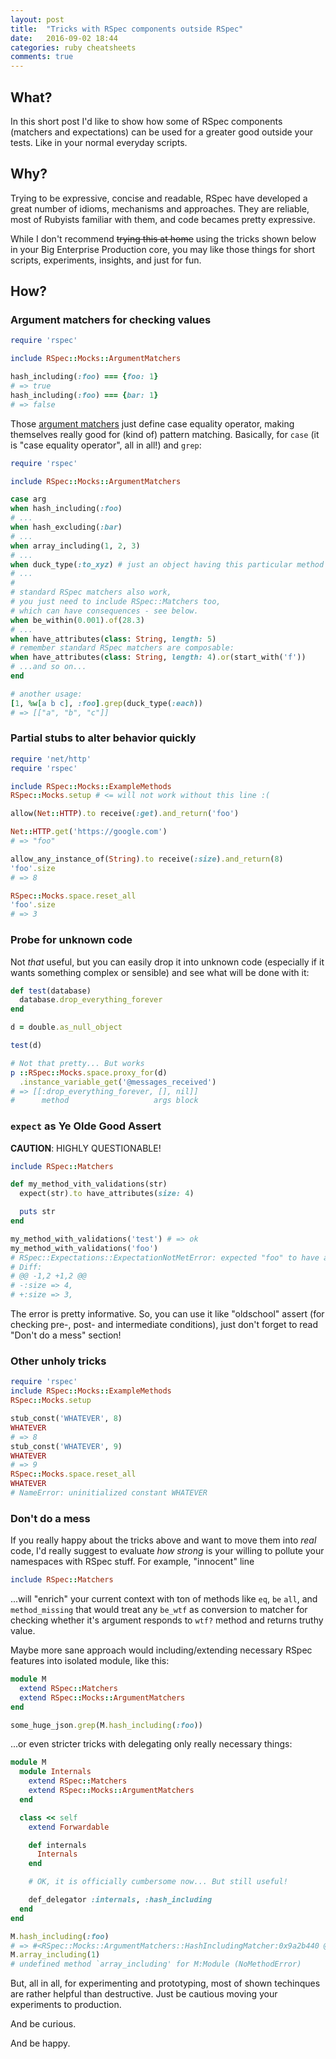 ```yaml
---
layout: post
title:  "Tricks with RSpec components outside RSpec"
date:   2016-09-02 18:44
categories: ruby cheatsheets
comments: true
---
```


## What?

In this short post I'd like to show how some of RSpec components (matchers
and expectations) can be used for a greater good outside your tests. Like
in your normal everyday scripts.

## Why?

Trying to be expressive, concise and readable, RSpec have developed a great
number of idioms, mechanisms and approaches. They are reliable, most of
Rubyists familiar with them, and code becames pretty expressive.

While I don't recommend <s>trying this at home</s> using the tricks
shown below in your Big Enterprise Production core, you may like those
things for short scripts, experiments, insights, and just for fun.

## How?

### Argument matchers for checking values

```ruby
require 'rspec'

include RSpec::Mocks::ArgumentMatchers

hash_including(:foo) === {foo: 1}
# => true
hash_including(:foo) === {bar: 1}
# => false
```

Those [argument matchers](https://relishapp.com/rspec/rspec-mocks/v/3-5/docs/setting-constraints/matching-arguments)
just define case equality operator, making themselves really good for
(kind of) pattern matching. Basically, for `case` (it is "case equality
operator", all in all!) and `grep`:

```ruby
require 'rspec'

include RSpec::Mocks::ArgumentMatchers

case arg
when hash_including(:foo)
# ...
when hash_excluding(:bar)
# ...
when array_including(1, 2, 3)
# ...
when duck_type(:to_xyz) # just an object having this particular method
# ...
#
# standard RSpec matchers also work,
# you just need to include RSpec::Matchers too,
# which can have consequences - see below.
when be_within(0.001).of(28.3)
# ...
when have_attributes(class: String, length: 5)
# remember standard RSpec matchers are composable:
when have_attributes(class: String, length: 4).or(start_with('f'))
# ...and so on...
end

# another usage:
[1, %w[a b c], :foo].grep(duck_type(:each))
# => [["a", "b", "c"]]
```

### Partial stubs to alter behavior quickly

```ruby
require 'net/http'
require 'rspec'

include RSpec::Mocks::ExampleMethods
RSpec::Mocks.setup # <= will not work without this line :(

allow(Net::HTTP).to receive(:get).and_return('foo')

Net::HTTP.get('https://google.com')
# => "foo"

allow_any_instance_of(String).to receive(:size).and_return(8)
'foo'.size
# => 8

RSpec::Mocks.space.reset_all
'foo'.size
# => 3
```

### Probe for unknown code

Not _that_ useful, but you can easily drop it into unknown code (especially
if it wants something complex or sensible) and see what will be done with
it:

```ruby
def test(database)
  database.drop_everything_forever
end

d = double.as_null_object

test(d)

# Not that pretty... But works
p ::RSpec::Mocks.space.proxy_for(d)
  .instance_variable_get('@messages_received')
# => [[:drop_everything_forever, [], nil]]
#      method                   args block
```

### `expect` as Ye Olde Good Assert

**CAUTION**: HIGHLY QUESTIONABLE!

```ruby
include RSpec::Matchers

def my_method_vith_validations(str)
  expect(str).to have_attributes(size: 4)

  puts str
end

my_method_with_validations('test') # => ok
my_method_with_validations('foo')
# RSpec::Expectations::ExpectationNotMetError: expected "foo" to have attributes {:size => 4} but had attributes {:size => 3}
# Diff:
# @@ -1,2 +1,2 @@
# -:size => 4,
# +:size => 3,
```

The error is pretty informative. So, you can use it like "oldschool"
assert (for checking pre-, post- and intermediate conditions), just don't
forget to read "Don't do a mess" section!

### Other unholy tricks

```ruby
require 'rspec'
include RSpec::Mocks::ExampleMethods
RSpec::Mocks.setup

stub_const('WHATEVER', 8)
WHATEVER
# => 8
stub_const('WHATEVER', 9)
WHATEVER
# => 9
RSpec::Mocks.space.reset_all
WHATEVER
# NameError: uninitialized constant WHATEVER
```

### Don't do a mess

If you really happy about the tricks above and want to move them into
_real_ code, I'd really suggest to evaluate _how strong_ is your willing
to pollute your namespaces with RSpec stuff. For example, "innocent" line

```ruby
include RSpec::Matchers
```

...will "enrich" your current context with ton of methods like `eq`, `be`
`all`, and `method_missing` that would treat any `be_wtf` as conversion
to matcher for checking whether it's argument responds to `wtf?` method
and returns truthy value.

Maybe more sane approach would including/extending necessary RSpec features
into isolated module, like this:

```ruby
module M
  extend RSpec::Matchers
  extend RSpec::Mocks::ArgumentMatchers
end

some_huge_json.grep(M.hash_including(:foo))
```

...or even stricter tricks with delegating only really necessary things:

```ruby
module M
  module Internals
    extend RSpec::Matchers
    extend RSpec::Mocks::ArgumentMatchers
  end

  class << self
    extend Forwardable

    def internals
      Internals
    end

    # OK, it is officially cumbersome now... But still useful!

    def_delegator :internals, :hash_including
  end
end

M.hash_including(:foo)
# => #<RSpec::Mocks::ArgumentMatchers::HashIncludingMatcher:0x9a2b440 @expected={:foo=>#<RSpec::Mocks::ArgumentMatchers::AnyArgMatcher:0x9995a58>}>
M.array_including(1)
# undefined method `array_including' for M:Module (NoMethodError)
```

But, all in all, for experimenting and prototyping, most of shown techinques
are rather helpful than destructive. Just be cautious moving your experiments
to production.

And be curious.

And be happy.
